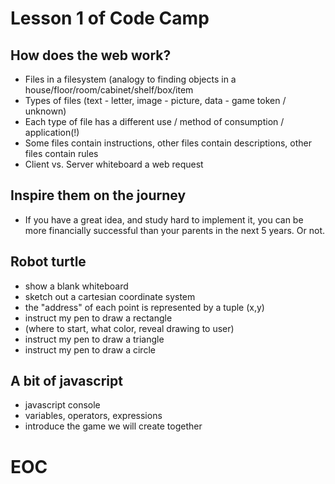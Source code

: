 # Lesson 1 of Code Camp

## How does the web work?
* Files in a filesystem (analogy to finding objects in a house/floor/room/cabinet/shelf/box/item
* Types of files (text - letter, image - picture, data - game token / unknown)
* Each type of file has a different use / method of consumption / application(!)
* Some files contain instructions, other files contain descriptions, other files contain rules
* Client vs. Server whiteboard a web request

## Inspire them on the journey
* If you have a great idea, and study hard to implement it, you can be more financially successful than your parents in the next 5 years.  Or not.

## Robot turtle
* show a blank whiteboard
* sketch out a cartesian coordinate system
* the "address" of each point is represented by a tuple (x,y)
* instruct my pen to draw a rectangle
* (where to start, what color, reveal drawing to user)
* instruct my pen to draw a triangle
* instruct my pen to draw a circle

## A bit of javascript
* javascript console
* variables, operators, expressions
* introduce the game we will create together

# EOC
